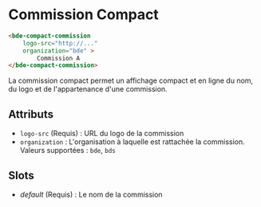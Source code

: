 # Commission Compact

```html
<bde-compact-commission
    logo-src="http://..."
    organization="bde" >
        Commission A
</bde-compact-commission>
```

La commission compact permet un affichage compact et en ligne du nom, du logo et de l'appartenance d'une commission.

## Attributs

* `logo-src` (Requis) : URL du logo de la commission
* `organization` : L'organisation à laquelle est rattachée la commission. Valeurs supportées : `bde`, `bds`

## Slots

* *default* (Requis) : Le nom de la commission